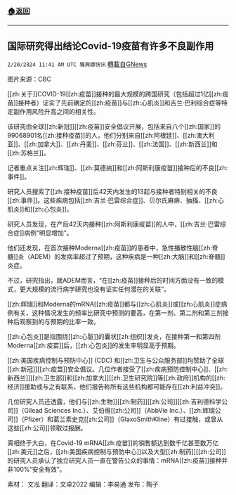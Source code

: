###  [:house:返回](README.md)
---


## 国际研究得出结论Covid-19疫苗有许多不良副作用
`2/20/2024 11:41 AM UTC 雅典娜快讯` [轉載自GNews](https://gnews.org/articles/2325487)

图片来源：CBC

[[zh:关于]]COVID-19[[zh:疫苗]]接种的最大规模的跨国研究（包括超过1亿[[zh:疫苗]]接种者）证实了先前确定的[[zh:疫苗]]与[[zh:心肌炎]]和吉兰·巴利综合症等特定副作用风险升高之间的相关性。

该研究由全球[[zh:新冠]][[zh:疫苗]]安全倡议开展，包括来自八个[[zh:国家]]的99068901名[[zh:接种疫苗]]的人，他们分别来自[[zh:阿根廷]]、[[zh:澳大利亚]]、[[zh:加拿大]]、[[zh:丹麦]]、[[zh:芬兰]]、[[zh:法国]]、[[zh:新西兰]]和[[zh:苏格兰]]。

记者重点关注[[zh:辉瑞]]、[[zh:莫德纳]]和[[zh:阿斯利康疫苗]]接种后的不良[[zh:事件]]。

研究人员搜索了[[zh:接种疫苗]]后42天内发生的13起与接种者特别相关的不良[[zh:事件]]。这些疾病包括[[zh:吉兰·巴雷综合症]]、贝尔氏麻痹、抽搐、[[zh:心肌炎]]和[[zh:心包炎]]。

研究人员发现，在产后42天内接种[[zh:阿斯利康疫苗]]的人中，[[zh:吉兰·巴雷综合症]]病例“明显增加”。

他们还发现，在首次接种Moderna[[zh:疫苗]]的患者中，急性播散性脑[[zh:脊髓]]炎（ADEM）的发病率超过了预期，这种疾病是一种[[zh:大脑]]和[[zh:脊髓]]炎症。

不过，研究指出，就ADEM而言，“在[[zh:疫苗]]接种后的时间方面没有一致的模式，更大规模的流行病学研究也没有证实任何潜在的关联”。

[[zh:辉瑞]]和Moderna的mRNA[[zh:疫苗]]都与[[zh:心肌炎]]或[[zh:心肌炎]]症病例有关，这种情况发生的频率比研究中预测的要高，在第一剂、第二剂和第三剂接种后观察到的与预期的比率一致。

[[zh:心包炎]]是指围绕[[zh:心脏]]的囊状[[zh:组织]]发炎，在接种第一和第四剂Moderna[[zh:疫苗]]后，[[zh:心包炎]]的发生率明显高于预期。

[[zh:美国疾病控制与预防中心]] (CDC) 和[[zh:卫生与公众服务部]]均赞助了全球[[zh:新冠]][[zh:疫苗]]安全倡议。几位作者接受了[[zh:疾病预防控制中心]]、[[zh:新西兰]][[zh:卫生部]]和[[zh:加拿大]][[zh:卫生研究院]]等[[zh:政府]]机构的[[zh:经济]]援助或与之有联系，他们报告称所有这些机构都可能存在[[zh:利益冲突]]。

几位研究人员还透露，他们与[[zh:生物]][[zh:制药]][[zh:公司]][[zh:吉利德科学公司]]（Gilead Sciences Inc.）、艾伯维[[zh:公司]]（AbbVie Inc.）、[[zh:辉瑞公司]]（Pfizer）和葛兰素史克[[zh:公司]]（GlaxoSmithKline）有过接触，或曾从这些[[zh:公司]]领取过报酬。

真相终于大白，在Covid-19 mRNA[[zh:疫苗]]的销售额达到数千亿甚至数万亿[[zh:美元]]之后，[[zh:美国疾病控制与预防中心]]以及大型[[zh:制药]][[zh:公司]]的研究人员承认了独立研究人员一直在警告公众的事情：mRNA[[zh:疫苗]]接种并非100%“安全有效”。

       
素材： 文泓  翻译：文卓2022  编辑：李易通  发布：陶子


